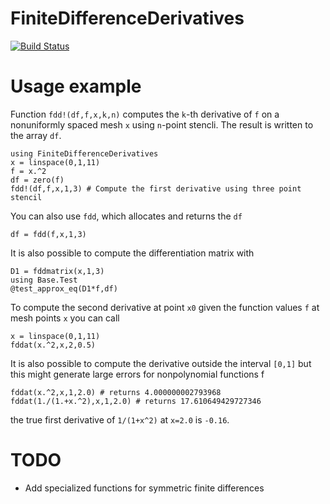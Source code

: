 # FiniteDifferenceDerivatives

[![Build Status](https://travis-ci.org/pwl/FiniteDifferenceDerivatives.jl.svg?branch=master)](https://travis-ci.org/pwl/FiniteDifferenceDerivatives.jl)

Usage example
=============

Function `fdd!(df,f,x,k,n)` computes the `k`-th derivative of `f` on a
nonuniformly spaced mesh `x` using `n`-point stencli.  The result is
written to the array `df`.

```
using FiniteDifferenceDerivatives
x = linspace(0,1,11)
f = x.^2
df = zero(f)
fdd!(df,f,x,1,3) # Compute the first derivative using three point stencil
```

You can also use `fdd`, which allocates and returns the `df`
```
df = fdd(f,x,1,3)
```

It is also possible to compute the differentiation matrix with

```
D1 = fddmatrix(x,1,3)
using Base.Test
@test_approx_eq(D1*f,df)
```

To compute the second derivative at point `x0` given the function values `f` at
mesh points `x` you can call

```
x = linspace(0,1,11)
fddat(x.^2,x,2,0.5)
```

It is also possible to compute the derivative outside the interval
`[0,1]` but this might generate large errors for nonpolynomial
functions f

```
fddat(x.^2,x,1,2.0) # returns 4.000000002793968
fddat(1./(1.+x.^2),x,1,2.0) # returns 17.610649429727346
```

the true first derivative of `1/(1+x^2)` at `x=2.0` is `-0.16`.


TODO
====

- Add specialized functions for symmetric finite differences
